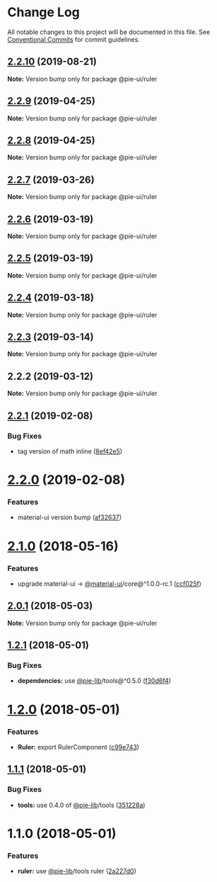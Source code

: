 # Change Log

All notable changes to this project will be documented in this file.
See [Conventional Commits](https://conventionalcommits.org) for commit guidelines.

## [2.2.10](https://github.com/pie-framework/pie-ui/compare/@pie-ui/ruler@2.2.9...@pie-ui/ruler@2.2.10) (2019-08-21)

**Note:** Version bump only for package @pie-ui/ruler





## [2.2.9](https://github.com/pie-framework/pie-ui/compare/@pie-ui/ruler@2.2.8...@pie-ui/ruler@2.2.9) (2019-04-25)

**Note:** Version bump only for package @pie-ui/ruler





## [2.2.8](https://github.com/pie-framework/pie-ui/compare/@pie-ui/ruler@2.2.7...@pie-ui/ruler@2.2.8) (2019-04-25)

**Note:** Version bump only for package @pie-ui/ruler





## [2.2.7](https://github.com/pie-framework/pie-ui/compare/@pie-ui/ruler@2.2.6...@pie-ui/ruler@2.2.7) (2019-03-26)

**Note:** Version bump only for package @pie-ui/ruler





## [2.2.6](https://github.com/pie-framework/pie-ui/compare/@pie-ui/ruler@2.2.5...@pie-ui/ruler@2.2.6) (2019-03-19)

**Note:** Version bump only for package @pie-ui/ruler





## [2.2.5](https://github.com/pie-framework/pie-ui/compare/@pie-ui/ruler@2.2.4...@pie-ui/ruler@2.2.5) (2019-03-19)

**Note:** Version bump only for package @pie-ui/ruler





## [2.2.4](https://github.com/pie-framework/pie-ui/compare/@pie-ui/ruler@2.2.3...@pie-ui/ruler@2.2.4) (2019-03-18)

**Note:** Version bump only for package @pie-ui/ruler





## [2.2.3](https://github.com/pie-framework/pie-ui/compare/@pie-ui/ruler@2.2.2...@pie-ui/ruler@2.2.3) (2019-03-14)

**Note:** Version bump only for package @pie-ui/ruler





## 2.2.2 (2019-03-12)

**Note:** Version bump only for package @pie-ui/ruler





## [2.2.1](https://github.com/pie-framework/pie-ui/compare/@pie-ui/ruler@2.2.0...@pie-ui/ruler@2.2.1) (2019-02-08)


### Bug Fixes

* tag version of math inline ([8ef42e5](https://github.com/pie-framework/pie-ui/commit/8ef42e5))





# [2.2.0](https://github.com/pie-framework/pie-ui/compare/@pie-ui/ruler@2.1.0...@pie-ui/ruler@2.2.0) (2019-02-08)


### Features

* material-ui version bump ([af32637](https://github.com/pie-framework/pie-ui/commit/af32637))





<a name="2.1.0"></a>
# [2.1.0](https://github.com/pie-framework/pie-ui/compare/@pie-ui/ruler@2.0.1...@pie-ui/ruler@2.1.0) (2018-05-16)


### Features

* upgrade material-ui -> [@material-ui](https://github.com/material-ui)/core@^1.0.0-rc.1 ([ccf025f](https://github.com/pie-framework/pie-ui/commit/ccf025f))




<a name="2.0.1"></a>
## [2.0.1](https://github.com/pie-framework/pie-ui/compare/@pie-ui/ruler@2.0.0...@pie-ui/ruler@2.0.1) (2018-05-03)




**Note:** Version bump only for package @pie-ui/ruler

<a name="1.2.1"></a>
## [1.2.1](https://github.com/pie-framework/pie-ui/compare/@pie-ui/ruler@1.2.0...@pie-ui/ruler@1.2.1) (2018-05-01)


### Bug Fixes

* **dependencies:** use [@pie-lib](https://github.com/pie-lib)/tools@^0.5.0 ([f30d6f4](https://github.com/pie-framework/pie-ui/commit/f30d6f4))




<a name="1.2.0"></a>
# [1.2.0](https://github.com/pie-framework/pie-ui/compare/@pie-ui/ruler@1.1.1...@pie-ui/ruler@1.2.0) (2018-05-01)


### Features

* **Ruler:** export RulerComponent ([c99e743](https://github.com/pie-framework/pie-ui/commit/c99e743))




<a name="1.1.1"></a>
## [1.1.1](https://github.com/pie-framework/pie-ui/compare/@pie-ui/ruler@1.1.0...@pie-ui/ruler@1.1.1) (2018-05-01)


### Bug Fixes

* **tools:** use 0.4.0 of [@pie-lib](https://github.com/pie-lib)/tools ([351228a](https://github.com/pie-framework/pie-ui/commit/351228a))




<a name="1.1.0"></a>
# 1.1.0 (2018-05-01)


### Features

* **ruler:** use [@pie-lib](https://github.com/pie-lib)/tools ruler ([2a227d0](https://github.com/pie-framework/pie-ui/commit/2a227d0))
